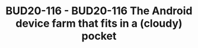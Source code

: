 ---
categories:
- BUD20
image:
  featured: 'true'
  path: https://static.linaro.org/connect/bud20/images/BUD20-116.png
session_id: BUD20-116
session_speakers:
- speaker_bio: 'Father of two, husband of one, geek in denial, fond of handheld devices
    since 1989, beekeepeer and permie. #Linux #Android #Docker #ARMV8 #IOT<br /> <br
    /> Joined Worldline in 1999.<br /> Currently works as an continuous integration
    for mobile development specialist in a transversal unit.<br /> Disguised as taciturn,
    but a chatterbox.<br /> Trying to push the use of ARM Socs in his job and everywhere
    else…<br />'
  speaker_company: Worldline
  speaker_image: http://avatars.sched.co/0/a8/10468624/avatar.jpg.320x320px.jpg?6ea
  speaker_name: Bruno Verachten
  speaker_position: Community Advocate
  speaker_role: attendee, speaker
session_track: Android
tag: session
tags: Android
title: BUD20-116 - BUD20-116 The Android device farm that fits in a (cloudy) pocket
---